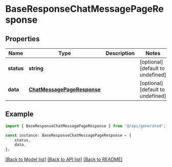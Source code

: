 # BaseResponseChatMessagePageResponse


## Properties

Name | Type | Description | Notes
------------ | ------------- | ------------- | -------------
**status** | **string** |  | [optional] [default to undefined]
**data** | [**ChatMessagePageResponse**](ChatMessagePageResponse.md) |  | [optional] [default to undefined]

## Example

```typescript
import { BaseResponseChatMessagePageResponse } from '@/api/generated';

const instance: BaseResponseChatMessagePageResponse = {
    status,
    data,
};
```

[[Back to Model list]](../README.md#documentation-for-models) [[Back to API list]](../README.md#documentation-for-api-endpoints) [[Back to README]](../README.md)
